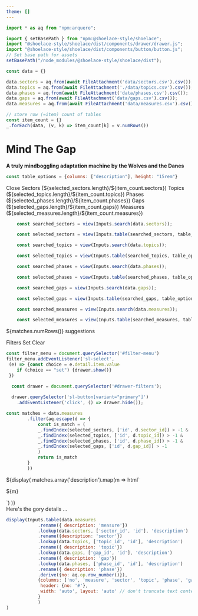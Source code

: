 ```yaml
---
theme: []
---
```


<link rel="stylesheet" href="custom.css">
<link rel="stylesheet" href="assets/shoelace-light.css">

<script defer src="assets/fontawesome/fontawesome.js"></script>
<script defer src="assets/fontawesome/solid.js"></script>

```js   
import * as aq from "npm:arquero";

import { setBasePath } from "npm:@shoelace-style/shoelace";
import "@shoelace-style/shoelace/dist/components/drawer/drawer.js";
import "@shoelace-style/shoelace/dist/components/button/button.js";
// Set base path for assets
setBasePath("/node_modules/@shoelace-style/shoelace/dist");
```

```js
const data = {}

data.sectors = aq.from(await FileAttachment('data/sectors.csv').csv());
data.topics = aq.from(await FileAttachment('./data/topics.csv').csv());    
data.phases = aq.from(await FileAttachment('data/phases.csv').csv());
data.gaps = aq.from(await FileAttachment('data/gaps.csv').csv());
data.measures = aq.from(await FileAttachment('data/measures.csv').csv());
```

```js
// store row (=item) count of tables
const item_count = {}
_.forEach(data, (v, k) => item_count[k] = v.numRows())

```



# Mind The Gap

<strong>A truly mindboggling adaptation machine by the Wolves and the Danes</strong>


```js
const table_options = {columns: ["description"], height: "15rem"}
```


<sl-drawer label="Filter settings" id = "drawer-filters" class="drawer-custom-size" style="--size: 50vw;">
  <!-- <sl-input autofocus placeholder="I will have focus when the drawer is opened"></sl-input> -->
  <sl-button slot="header" variant="primary">Close</sl-button>

<sl-tab-group>
    <sl-tab slot="nav" panel="sectors"> Sectors (${selected_sectors.length}/${item_count.sectors})</sl-tab>
    <sl-tab slot="nav" panel="topics">Topics  (${selected_topics.length}/${item_count.topics})</sl-tab>
    <sl-tab slot="nav" panel="phases">Phases  (${selected_phases.length}/${item_count.phases})</sl-tab>
    <sl-tab slot="nav" panel="gaps">Gaps  (${selected_gaps.length}/${item_count.gaps})</sl-tab>
    <sl-tab slot="nav" panel="measures">Measures  (${selected_measures.length}/${item_count.measures})</sl-tab>

    
<sl-tab-panel name="sectors" active>

```js
    const searched_sectors = view(Inputs.search(data.sectors));
```
```js
    const selected_sectors = view(Inputs.table(searched_sectors, table_options));   
```
</sl-tab-panel>

<sl-tab-panel name="topics">

```js
    const searched_topics = view(Inputs.search(data.topics));
```
```js
    const selected_topics = view(Inputs.table(searched_topics, table_options));
```
</sl-tab-panel>
<sl-tab-panel name="phases">

```js
    const searched_phases = view(Inputs.search(data.phases));
```
```js
    const selected_phases = view(Inputs.table(searched_phases, table_options));
```  

</sl-tab-panel>
<sl-tab-panel name="gaps">

```js
    const searched_gaps = view(Inputs.search(data.gaps));
```
```js
    const selected_gaps = view(Inputs.table(searched_gaps, table_options));
```

  </sl-tab-panel>
<sl-tab-panel name="measures">  

```js
    const searched_measures = view(Inputs.search(data.measures));
```
```js
    const selected_measures = view(Inputs.table(searched_measures, table_options));   
```
</sl-tab-panel>


</sl-tab-group>




</sl-drawer>

<sl-tag size="large" variant="primary" pill>${matches.numRows()} suggestions</sl-tag>

<sl-dropdown>
  <sl-button slot="trigger" caret><i class="fa fa-filter"></i> Filters</sl-button>
  <sl-menu id="filter-menu">
    <sl-menu-item value="set">Set</sl-menu-item>
    <sl-menu-item value="clear">Clear</sl-menu-item>
  </sl-menu>
</sl-dropdown>

```js
const filter_menu = document.querySelector('#filter-menu')
filter_menu.addEventListener('sl-select',
 (e) => {const choice = e.detail.item.value
    if (choice == "set") {drawer.show()}
 })

```



```js
  const drawer = document.querySelector('#drawer-filters');
  
  drawer.querySelector('sl-button[variant="primary"]')
    .addEventListener('click', () => drawer.hide());
```


```js
const matches = data.measures
        .filter(aq.escape(d => {
            const is_match = (   
            _.findIndex(selected_sectors, ['id', d.sector_id]) > -1 &
            _.findIndex(selected_topics, ['id', d.topic_id]) > -1 &
            _.findIndex(selected_phases, ['id', d.phase_id]) > -1 &
            _.findIndex(selected_gaps, ['id', d.gap_id]) > -1
            )
            return is_match
        }
        ))
```

<div class="grid grid-cols-3">

<div  class="grid-colspan-2">



<sl-carousel navigation mouse-dragging loop class="carousel">
${display(
matches.array('description').map(m => html`<sl-carousel-item class="card"> <p class="quote"> ${m}</p></sl-carousel-item>`)
)}

</sl-carousel>

</div>
</div>

<div class="card grid grid-cols-2" style="grid-auto-rows: auto;">

<div class="grid-colspan-2">

<sl-details>

<div slot="summary" >Here's the gory details ...</div>

```js
display(Inputs.table(data.measures
            .rename({ description: 'measure'})
            .lookup(data.sectors, ['sector_id', 'id'], 'description')
            .rename({description: 'sector'})
            .lookup(data.topics, ['topic_id', 'id'], 'description')
            .rename({ description: 'topic'})
            .lookup(data.gaps, ['gap_id', 'id'], 'description')
            .rename({ description: 'gap'})
            .lookup(data.phases, ['phase_id', 'id'], 'description')
            .rename({ description: 'phase'})
            .derive({no: aq.op.row_number()}),
            {columns: ['no', 'measure', 'sector', 'topic', 'phase', 'gap'],
             header: {no: '#'},
             width: 'auto', layout: 'auto' // don't truncate text content
            }
            )
)
```

</sl-details>
</div>
</div>
